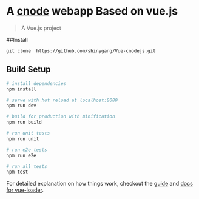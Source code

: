 # A [cnode](https://cnodejs.org/) webapp Based on vue.js

> A Vue.js project

##Install
```shell
git clone  https://github.com/shinygang/Vue-cnodejs.git
```

## Build Setup

``` bash
# install dependencies
npm install

# serve with hot reload at localhost:8080
npm run dev

# build for production with minification
npm run build

# run unit tests
npm run unit

# run e2e tests
npm run e2e

# run all tests
npm test
```

For detailed explanation on how things work, checkout the [guide](http://vuejs-templates.github.io/webpack/) and [docs for vue-loader](http://vuejs.github.io/vue-loader).



